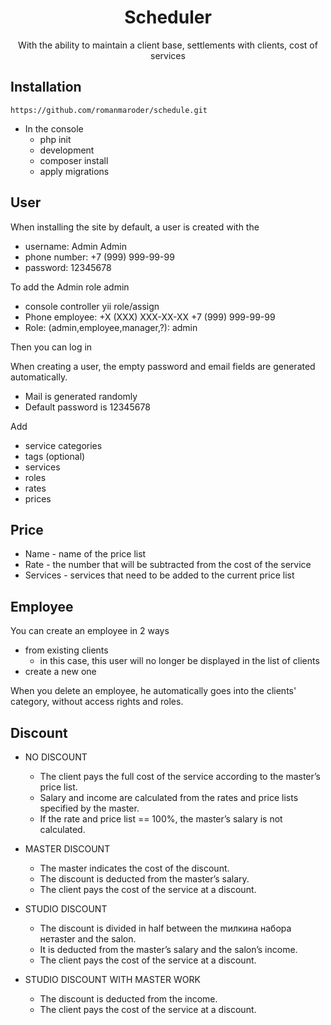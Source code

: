 <h1 style="text-align: center;">Scheduler</h1>
<p style="text-align: center;">With the ability to maintain a client base, settlements with clients, cost of services</p>



## Installation

````
https://github.com/romanmaroder/schedule.git
````
<ul>
    <li>In the console
        <ul>
            <li>php init</li>
            <li>development</li>
            <li>composer install</li>
            <li>apply migrations</li>
        </ul>
    </li>
</ul>


## User

When installing the site by default, a user is created with the
- username: Admin Admin
- phone number: +7 (999) 999-99-99
- password: 12345678

To add the Admin role admin
- console controller yii role/assign
- Phone employee: +X (XXX) XXX-XX-XX +7 (999) 999-99-99
- Role: (admin,employee,manager,?): admin

Then you can log in

When creating a user, the empty password and email fields are generated automatically.
- Mail is generated randomly
- Default password is 12345678


Add
- service categories
- tags (optional)
- services
- roles
- rates
- prices

## Price

- Name - name of the price list
- Rate - the number that will be subtracted from the cost of the service
- Services - services that need to be added to the current price list


## Employee

You can create an employee in 2 ways

- from existing clients
    - in this case, this user will no longer be displayed in the list of clients
- create a new one

When you delete an employee, he automatically goes into the clients' category, without access rights and roles.

## Discount

- NO DISCOUNT
  * The client pays the full cost of the service according to the master’s price list.
  * Salary and income are calculated from the rates and price lists specified by the master.
  * If the rate and price list == 100%, the master’s salary is not calculated.
  
- MASTER DISCOUNT
  * The master indicates the cost of the discount.
  * The discount is deducted from the master’s salary.
  * The client pays the cost of the service at a discount.
  
- STUDIO DISCOUNT
  * The discount is divided in half between the mилкина набора нетaster and the salon.
  * It is deducted from the master’s salary and the salon’s income.
  * The client pays the cost of the service at a discount.
  
- STUDIO DISCOUNT WITH MASTER WORK
  * The discount is deducted from the income.
  * The client pays the cost of the service at a discount.
